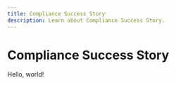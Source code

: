 ```yaml
---
title: Compliance Success Story
description: Learn about Compliance Success Story.
---
```


# Compliance Success Story

Hello, world!
